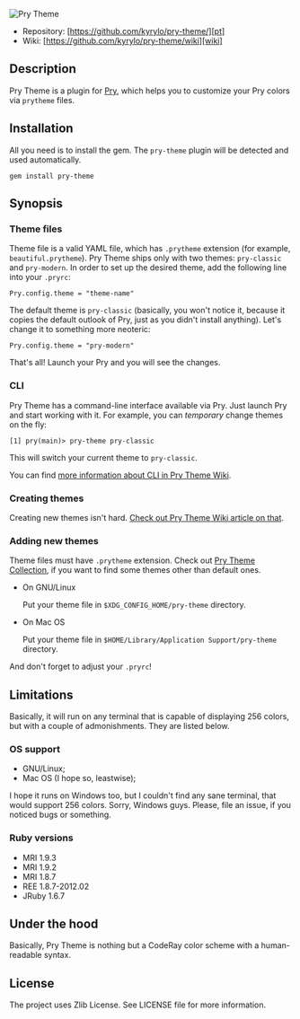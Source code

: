 ![Pry Theme][logo]

* Repository: [https://github.com/kyrylo/pry-theme/][pt]
* Wiki: [https://github.com/kyrylo/pry-theme/wiki][wiki]

Description
-----------

Pry Theme is a plugin for [Pry][pry], which helps you to customize your Pry
colors via `prytheme` files.

Installation
------------

All you need is to install the gem. The `pry-theme` plugin will be detected and
used automatically.

    gem install pry-theme

Synopsis
--------

### Theme files

Theme file is a valid YAML file, which has `.prytheme` extension (for example,
`beautiful.prytheme`). Pry Theme ships only with two themes: `pry-classic` and
`pry-modern`. In order to set up the desired theme, add the following line into
your `.pryrc`:

    Pry.config.theme = "theme-name"

The default theme is `pry-classic` (basically, you won't notice it, because
it copies the default outlook of Pry, just as you didn't install anything).
Let's change it to something more neoteric:

    Pry.config.theme = "pry-modern"

That's all! Launch your Pry and you will see the changes.

### CLI

Pry Theme has a command-line interface available via Pry. Just launch Pry and
start working with it. For example, you can _temporary_ change themes on the
fly:

    [1] pry(main)> pry-theme pry-classic

This will switch your current theme to `pry-classic`.

You can find [more information about CLI in Pry Theme Wiki][cli].

### Creating themes

Creating new themes isn't hard. [Check out Pry Theme Wiki article on that][new_theme].

### Adding new themes

Theme files must have `.prytheme` extension. Check out [Pry Theme Collection][ptc],
if you want to find some themes other than default ones.

* On GNU/Linux

    Put your theme file in `$XDG_CONFIG_HOME/pry-theme` directory. 

* On Mac OS

    Put your theme file in `$HOME/Library/Application Support/pry-theme` directory. 

And don't forget to adjust your `.pryrc`!

Limitations
-----------

Basically, it will run on any terminal that is capable of displaying 256 colors,
but with a couple of admonishments. They are listed below.

### OS support

* GNU/Linux;
* Mac OS (I hope so, leastwise);

I hope it runs on Windows too, but I couldn't find any sane terminal, that
would support 256 colors. Sorry, Windows guys. Please, file an issue, if you
noticed bugs or something.

### Ruby versions

* MRI 1.9.3
* MRI 1.9.2
* MRI 1.8.7
* REE 1.8.7-2012.02
* JRuby 1.6.7

Under the hood
--------------

Basically, Pry Theme is nothing but a CodeRay color scheme with a human-readable
syntax.

License
-------

The project uses Zlib License. See LICENSE file for more information.

[pt]: https://github.com/kyrylo/pry-theme/ "Home page"
[logo]: http://img-fotki.yandex.ru/get/5107/98991937.a/0_7c6c8_871a1842_orig "Pry Theme"
[pry]: https://github.com/pry/pry/ "Pry's home page"
[new_theme]: https://github.com/kyrylo/pry-theme/wiki/Creating-a-New-Theme
[cli]: https://github.com/kyrylo/pry-theme/wiki/Pry-Theme-CLI
[wiki]: https://github.com/kyrylo/pry-theme/wiki
[ptc]: https://github.com/kyrylo/pry-theme-collection
